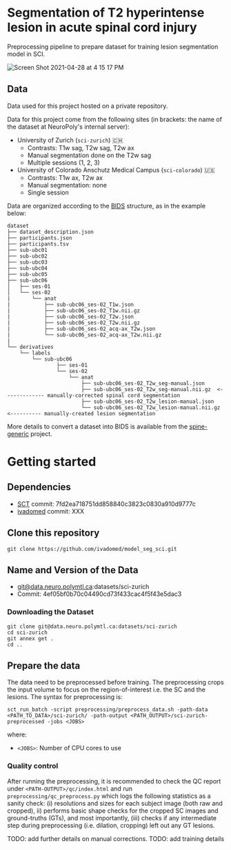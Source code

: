 # Segmentation of T2 hyperintense lesion in acute spinal cord injury

Preprocessing pipeline to prepare dataset for training lesion segmentation model in SCI.

![Screen Shot 2021-04-28 at 4 15 17 PM](https://user-images.githubusercontent.com/2482071/116466831-f95c1e00-a83c-11eb-9626-d7f668e62d41.png)

## Data

Data used for this project hosted on a private repository.

Data for this project come from the following sites (in brackets: the name of the dataset at NeuroPoly's internal server):
- University of Zurich (`sci-zurich`) 🇨🇭
  - Contrasts: T1w sag, T2w sag, T2w ax
  - Manual segmentation done on the T2w sag
  - Multiple sessions (1, 2, 3)
- University of Colorado Anschutz Medical Campus (`sci-colorado`) 🇺🇸
  - Contrasts: T1w ax, T2w ax
  - Manual segmentation: none
  - Single session

Data are organized according to the [BIDS](https://bids.neuroimaging.io/) structure, as in the example below:

~~~
dataset
├── dataset_description.json
├── participants.json
├── participants.tsv
├── sub-ubc01
├── sub-ubc02
├── sub-ubc03
├── sub-ubc04
├── sub-ubc05
├── sub-ubc06
│   ├── ses-01
│   └── ses-02
|       └── anat
|           ├── sub-ubc06_ses-02_T1w.json
|           ├── sub-ubc06_ses-02_T1w.nii.gz
|           ├── sub-ubc06_ses-02_T2w.json
|           ├── sub-ubc06_ses-02_T2w.nii.gz
|           ├── sub-ubc06_ses-02_acq-ax_T2w.json
|           └── sub-ubc06_ses-02_acq-ax_T2w.nii.gz
|
└── derivatives
    └── labels
        └── sub-ubc06
                ├── ses-01
                └── ses-02
                    └── anat
                        ├── sub-ubc06_ses-02_T2w_seg-manual.json
                        ├── sub-ubc06_ses-02_T2w_seg-manual.nii.gz  <------------- manually-corrected spinal cord segmentation
                        ├── sub-ubc06_ses-02_T2w_lesion-manual.json
                        └── sub-ubc06_ses-02_T2w_lesion-manual.nii.gz  <---------- manually-created lesion segmentation
~~~

More details to convert a dataset into BIDS is available from the [spine-generic](https://spine-generic.readthedocs.io/en/latest/data-acquisition.html#data-conversion-dicom-to-bids) project.

# Getting started

## Dependencies

- [SCT](https://spinalcordtoolbox.com/) commit: 7fd2ea718751dd858840c3823c0830a910d9777c
- [ivadomed](https://ivadomed.org) commit: XXX

## Clone this repository

~~~
git clone https://github.com/ivadomed/model_seg_sci.git
~~~

## Name and Version of the Data

- git@data.neuro.polymtl.ca:datasets/sci-zurich
- Commit: 4ef05bf0b70c04490cd73f433cac4f5f43e5dac3

### Downloading the Dataset
~~~
git clone git@data.neuro.polymtl.ca:datasets/sci-zurich
cd sci-zurich
git annex get .
cd ..
~~~
 
## Prepare the data

The data need to be preprocessed before training. The preprocessing crops the input volume to focus on the region-of-interest i.e. the SC and the lesions. The syntax for preprocessing is:

~~~
sct_run_batch -script preprocessing/preprocess_data.sh -path-data <PATH_TO_DATA>/sci-zurich/ -path-output <PATH_OUTPUT>/sci-zurich-preprocessed -jobs <JOBS>
~~~

where:
- `<JOBS>`: Number of CPU cores to use

### Quality control

After running the preprocessing, it is recommended to check the QC report under `<PATH-OUTPUT>/qc/index.html` and run `preprocessing/qc_preprocess.py` which logs the following statistics as a sanity check: (i) resolutions and sizes for each subject image (both raw and cropped), ii) performs basic shape checks for the cropped SC images and ground-truths (GTs), and most importantly, (iii) checks if any intermediate step during preprocessing (i.e. dilation, cropping) left out any GT lesions.  

TODO: add further details on manual corrections.
TODO: add training details
